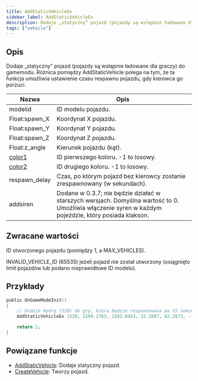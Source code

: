 ```yaml
---
title: AddStaticVehicleEx
sidebar_label: AddStaticVehicleEx
description: Dodaje „statyczny” pojazd (pojazdy są wstępnie ładowane dla graczy) do gamemodu.
tags: ["vehicle"]
---
```


## Opis

Dodaje „statyczny” pojazd (pojazdy są wstępnie ładowane dla graczy) do gamemodu. Różnica pomiędzy AddStaticVehicle polega na tym, że ta funkcja umożliwia ustawienie czasu respawnu pojazdu, gdy kierowca go porzuci.

| Nazwa                                 | Opis                                                                                                                                                 |
| ------------------------------------- | ---------------------------------------------------------------------------------------------------------------------------------------------------- |
| modelid                               | ID modelu pojazdu.                                                                                                                                   |
| Float:spawn_X                         | Koordynat X pojazdu.                                                                                                                                 |
| Float:spawn_Y                         | Koordynat Y pojazdu.                                                                                                                                 |
| Float:spawn_Z                         | Koordynat Z pojazdu.                                                                                                                                 |
| Float:z_angle                         | Kierunek pojazdu (kąt).                                                                                                                              |
| [color1](../resources/vehiclecolorid) | ID pierwszego koloru. -1 to losowy.                                                                                                                  |
| [color2](../resources/vehiclecolorid) | ID drugiego koloru. -1 to losowy.                                                                                                                    |
| respawn_delay                         | Czas, po którym pojazd bez kierowcy zostanie zrespawnowany (w sekundach).                                                                            |
| addsiren                              | Dodane w 0.3.7; nie będzie działać w starszych wersjach. Domyślna wartość to 0. Umożliwia włączenie syren w każdym pojeździe, który posiada klakson. |

## Zwracane wartości

ID stworzonego pojazdu (pomiędzy 1, a MAX_VEHICLES).

INVALID_VEHICLE_ID (65535) jeżeli pojazd nie został utworzony (osiągnięto limit pojazdów lub podano nieprawidłowe ID modelu).

## Przykłady

```c
public OnGameModeInit()
{
    // Dodaje Hydrę (520) do gry, która będzie respawnowana po 15 sekundach od porzucenia
    AddStaticVehicleEx (520, 2109.1763, 1503.0453, 32.2887, 82.2873, -1, -1, 15);

    return 1;
}
```

## Powiązane funkcje

- [AddStaticVehicle](AddStaticVehicle): Dodaje statyczny pojazd.
- [CreateVehicle](CreateVehicle): Tworzy pojazd.
